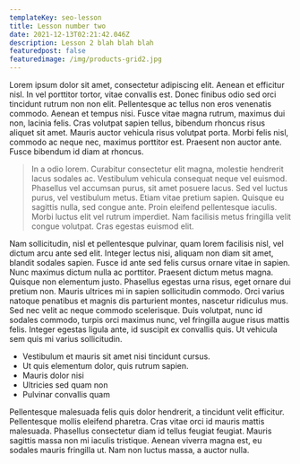 ```yaml
---
templateKey: seo-lesson
title: Lesson number two
date: 2021-12-13T02:21:42.046Z
description: Lesson 2 blah blah blah
featuredpost: false
featuredimage: /img/products-grid2.jpg
---
```

Lorem ipsum dolor sit amet, consectetur adipiscing elit. Aenean et efficitur nisl. In vel porttitor tortor, vitae convallis est. Donec finibus odio sed orci tincidunt rutrum non non elit. Pellentesque ac tellus non eros venenatis commodo. Aenean et tempus nisi. Fusce vitae magna rutrum, maximus dui non, lacinia felis. Cras volutpat sapien tellus, bibendum rhoncus risus aliquet sit amet. Mauris auctor vehicula risus volutpat porta. Morbi felis nisl, commodo ac neque nec, maximus porttitor est. Praesent non auctor ante. Fusce bibendum id diam at rhoncus.

> In a odio lorem. Curabitur consectetur elit magna, molestie hendrerit lacus sodales ac. Vestibulum vehicula consequat neque vel euismod. Phasellus vel accumsan purus, sit amet posuere lacus. Sed vel luctus purus, vel vestibulum metus. Etiam vitae pretium sapien. Quisque eu sagittis nulla, sed congue ante. Proin eleifend pellentesque iaculis. Morbi luctus elit vel rutrum imperdiet. Nam facilisis metus fringilla velit congue volutpat. Cras egestas euismod elit.

Nam sollicitudin, nisl et pellentesque pulvinar, quam lorem facilisis nisl, vel dictum arcu ante sed elit. Integer lectus nisi, aliquam non diam sit amet, blandit sodales sapien. Fusce id ante sed felis cursus ornare vitae in sapien. Nunc maximus dictum nulla ac porttitor. Praesent dictum metus magna. Quisque non elementum justo. Phasellus egestas urna risus, eget ornare dui pretium non. Mauris ultrices mi in sapien sollicitudin commodo. Orci varius natoque penatibus et magnis dis parturient montes, nascetur ridiculus mus. Sed nec velit ac neque commodo scelerisque. Duis volutpat, nunc id sodales commodo, turpis orci maximus nunc, vel fringilla augue risus mattis felis. Integer egestas ligula ante, id suscipit ex convallis quis. Ut vehicula sem quis mi varius sollicitudin.

* Vestibulum et mauris sit amet nisi tincidunt cursus. 
* Ut quis elementum dolor, quis rutrum sapien.
* Mauris dolor nisi
* Ultricies sed quam non 
* Pulvinar convallis quam

Pellentesque malesuada felis quis dolor hendrerit, a tincidunt velit efficitur. Pellentesque mollis eleifend pharetra. Cras vitae orci id mauris mattis malesuada. Phasellus consectetur diam id tellus feugiat feugiat. Mauris sagittis massa non mi iaculis tristique. Aenean viverra magna est, eu sodales mauris fringilla ut. Nam non luctus massa, a auctor nulla.